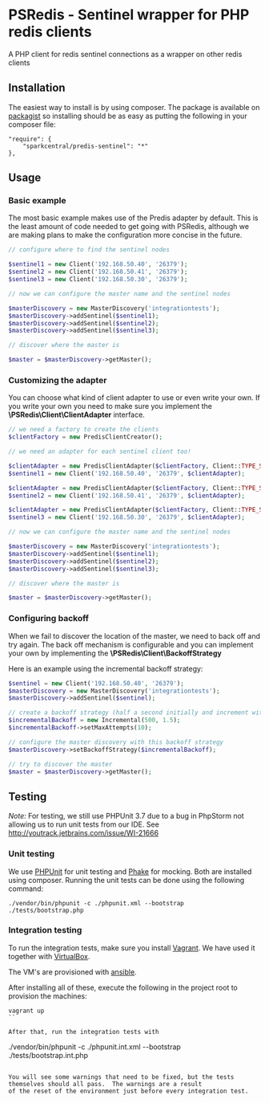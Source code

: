 # PSRedis - Sentinel wrapper for PHP redis clients

A PHP client for redis sentinel connections as a wrapper on other redis clients

## Installation

The easiest way to install is by using composer.  The package is available on
[packagist](https://packagist.org/packages/sparkcentral/predis-sentinel) so installing should be as easy as putting
the following in your composer file:

```
"require": {
    "sparkcentral/predis-sentinel": "*"
},
```

## Usage

### Basic example

The most basic example makes use of the Predis adapter by default.  This is the least amount of code needed to get
going with PSRedis, although we are making plans to make the configuration more concise in the future.

```php
// configure where to find the sentinel nodes

$sentinel1 = new Client('192.168.50.40', '26379');
$sentinel2 = new Client('192.168.50.41', '26379');
$sentinel3 = new Client('192.168.50.30', '26379');

// now we can configure the master name and the sentinel nodes

$masterDiscovery = new MasterDiscovery('integrationtests');
$masterDiscovery->addSentinel($sentinel1);
$masterDiscovery->addSentinel($sentinel2);
$masterDiscovery->addSentinel($sentinel3);

// discover where the master is

$master = $masterDiscovery->getMaster();
```

### Customizing the adapter

You can choose what kind of client adapter to use or even write your own.  If you write your own you need to make sure
you implement the **\PSRedis\Client\ClientAdapter** interface.

```php
// we need a factory to create the clients
$clientFactory = new PredisClientCreator();

// we need an adapter for each sentinel client too!

$clientAdapter = new PredisClientAdapter($clientFactory, Client::TYPE_SENTINEL);
$sentinel1 = new Client('192.168.50.40', '26379', $clientAdapter);

$clientAdapter = new PredisClientAdapter($clientFactory, Client::TYPE_SENTINEL);
$sentinel2 = new Client('192.168.50.41', '26379', $clientAdapter);

$clientAdapter = new PredisClientAdapter($clientFactory, Client::TYPE_SENTINEL);
$sentinel3 = new Client('192.168.50.30', '26379', $clientAdapter);

// now we can configure the master name and the sentinel nodes

$masterDiscovery = new MasterDiscovery('integrationtests');
$masterDiscovery->addSentinel($sentinel1);
$masterDiscovery->addSentinel($sentinel2);
$masterDiscovery->addSentinel($sentinel3);

// discover where the master is

$master = $masterDiscovery->getMaster();
```

### Configuring backoff

When we fail to discover the location of the master, we need to back off and try again.  The back off mechanism is
configurable and you can implement your own by implementing the **\PSRedis\Client\BackoffStrategy**

Here is an example using the incremental backoff strategy:

```php
$sentinel = new Client('192.168.50.40', '26379');
$masterDiscovery = new MasterDiscovery('integrationtests');
$masterDiscovery->addSentinel($sentinel);

// create a backoff strategy (half a second initially and increment with half of the backoff on each succesive try)
$incrementalBackoff = new Incremental(500, 1.5);
$incrementalBackoff->setMaxAttempts(10);

// configure the master discovery with this backoff strategy
$masterDiscovery->setBackoffStrategy($incrementalBackoff);

// try to discover the master
$master = $masterDiscovery->getMaster();
```

## Testing

*Note:* For testing, we still use PHPUnit 3.7 due to a bug in PhpStorm not allowing us to run unit tests from our IDE.  See
http://youtrack.jetbrains.com/issue/WI-21666

### Unit testing

We use [PHPUnit](https://github.com/sebastianbergmann/phpunit) for unit testing and [Phake](https://github.com/mlively/Phake) for mocking.  Both are installed using composer.  Running the unit tests can
be done using the following command:

```
./vendor/bin/phpunit -c ./phpunit.xml --bootstrap ./tests/bootstrap.php
```

### Integration testing

To run the integration tests, make sure you install [Vagrant](http://www.vagrantup.com).  We have used it together with
[VirtualBox](https://www.virtualbox.org).

The VM's are provisioned with [ansible](http://www.ansible.com/home).

After installing all of these, execute the following in the project root to provision the machines:

```
vagrant up
``

After that, run the integration tests with

```
./vendor/bin/phpunit -c ./phpunit.int.xml --bootstrap ./tests/bootstrap.int.php
```

You will see some warnings that need to be fixed, but the tests themselves should all pass.  The warnings are a result
of the reset of the environment just before every integration test.